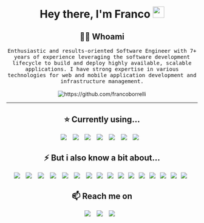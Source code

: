 <!--
**francoborrelli/francoborrelli** is a ✨ _special_ ✨ repository because its `README.md` (this file) appears on your GitHub profile.
--->  

<h1 align="center"> Hey there, I'm Franco   <img src="https://media.giphy.com/media/hvRJCLFzcasrR4ia7z/giphy.gif" width="30"></h1>
 </h1>

<h2 align="center"> 👨‍💻 Whoami</h2>
<p align="center">
  <samp>Enthusiastic and results-oriented Software Engineer with 7+ years of experience leveraging the software development lifecycle to build and deploy highly available, scalable applications. I have strong expertise in various technologies for web and mobile application development and infrastructure management.
  </samp>
  <br> <br>
  <img src="https://komarev.com/ghpvc/?username=francoborrelli" alt="https://github.com/francoborrelli" />
</p>

<hr>

<h2 align="center"> ⭐ Currently using... </h2>
<p align="center">
  <img src="https://img.shields.io/badge/react%20-%2320232a.svg?&style=for-the-badge&logo=react&logoColor=%2361DAFB" />&nbsp;&nbsp;&nbsp;
  <img src="https://img.shields.io/badge/react_native-%2320232a.svg?style=for-the-badge&logo=react&logoColor=%2361DAFB"/>&nbsp;&nbsp;&nbsp;
  <img src="https://img.shields.io/badge/docker-%230db7ed.svg?style=for-the-badge&logo=docker&logoColor=white"/>&nbsp;&nbsp;&nbsp;
  <img src="https://img.shields.io/badge/AWS-%23FF9900.svg?style=for-the-badge&logo=amazon-aws&logoColor=white" />&nbsp;&nbsp;&nbsp;
  <img src="https://img.shields.io/badge/typescript-%23007ACC.svg?style=for-the-badge&logo=typescript&logoColor=white"/>&nbsp;&nbsp;&nbsp;
  <img src="https://img.shields.io/badge/node.js%20-%2343853D.svg?&style=for-the-badge&logo=node.js&logoColor=white" />&nbsp;&nbsp;&nbsp;
  <img src="https://img.shields.io/badge/SASS-hotpink.svg?style=for-the-badge&logo=SASS&logoColor=white" />&nbsp;&nbsp;&nbsp;
</p>

<h2 align="center"> ⚡ But i also know a bit about...</h2>

<p align="center">
  <img src="https://img.shields.io/badge/gitlab%20ci-%23181717.svg?style=for-the-badge&logo=gitlab&logoColor=white" />&nbsp;&nbsp;&nbsp;
  <img src="https://img.shields.io/badge/expo-1C1E24?style=for-the-badge&logo=expo&logoColor=#D04A37" />&nbsp;&nbsp;&nbsp;
  <img src="https://img.shields.io/badge/Ionic-%233880FF.svg?style=for-the-badge&logo=Ionic&logoColor=white" />&nbsp;&nbsp;&nbsp;
  <img src="https://img.shields.io/badge/angular-%23DD0031.svg?style=for-the-badge&logo=angular&logoColor=white" />&nbsp;&nbsp;&nbsp;    
  <img src="https://img.shields.io/badge/DJANGO-REST-ff1709?style=for-the-badge&logo=django&logoColor=white&color=ff1709&labelColor=gray" />&nbsp;&nbsp;&nbsp;    
  <img src="https://img.shields.io/badge/laravel-%23FF2D20.svg?style=for-the-badge&logo=laravel&logoColor=white"/>&nbsp;&nbsp;&nbsp;
  <img src="https://img.shields.io/badge/-AntDesign-%230170FE?style=for-the-badge&logo=ant-design&logoColor=white" />&nbsp;&nbsp;
  <img src="https://img.shields.io/badge/tailwind-css%20-%231572B6.svg?&style=for-the-badge&logo=tailwind-css&logoColor=white" />&nbsp;&nbsp;
  <img src="https://img.shields.io/badge/bootstrap-%238511FA.svg?style=for-the-badge&logo=bootstrap&logoColor=white" />&nbsp;&nbsp;
  <img src="https://img.shields.io/badge/chakra-%234ED1C5.svg?style=for-the-badge&logo=chakraui&logoColor=white" />&nbsp;&nbsp;
  <img src="https://img.shields.io/badge/MUI-%230081CB.svg?style=for-the-badge&logo=mui&logoColor=white" />&nbsp;&nbsp;
  <img src="https://img.shields.io/badge/MongoDB-%234ea94b.svg?style=for-the-badge&logo=mongodb&logoColor=white" />&nbsp;&nbsp;
  <img src="https://img.shields.io/badge/mysql-4479A1.svg?style=for-the-badge&logo=mysql&logoColor=white" />&nbsp;&nbsp;
  <img src="https://img.shields.io/badge/postgres-%23316192.svg?style=for-the-badge&logo=postgresql&logoColor=white" />&nbsp;&nbsp;
  <img src="https://img.shields.io/badge/firebase-a08021?style=for-the-badge&logo=firebase&logoColor=ffcd34" />&nbsp;&nbsp;
  <img src="https://img.shields.io/badge/Amazon%20DynamoDB-4053D6?style=for-the-badge&logo=Amazon%20DynamoDB&logoColor=white"/>&nbsp;&nbsp;
</p>



<h2  align="center">📫 Reach me on</h2>
<p align="center">
  <a target="_blank"href="https://www.linkedin.com/in/francoborrelli/"><img src="https://img.shields.io/badge/linkedin-%230077B5.svg?&style=for-the-badge&logo=linkedin&logoColor=white" /></a>&nbsp;&nbsp;&nbsp;
  <a target="_blank" href="https://open.spotify.com/user/21dzxax5geyjawwrgvrjogqwa?si=54468bda2a7e422d&nd=1&dlsi=80ef88cf2ba9453b"><img src="https://img.shields.io/badge/Spotify-1ED760?style=for-the-badge&logo=spotify&logoColor=white" /></a>&nbsp;&nbsp;&nbsp;
  <a href="mailto:francoborrelli96@gmail.com?subject=Hello%Franco,%20From%20Github"><img src="https://img.shields.io/badge/gmail-%23D14836.svg?&style=for-the-badge&logo=gmail&logoColor=white" /></a>&nbsp;&nbsp;&nbsp;
</p>
